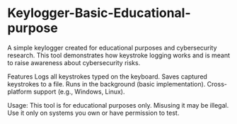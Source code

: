 # Keylogger-Basic-Educational-purpose

A simple keylogger created for educational purposes and cybersecurity research. This tool demonstrates how keystroke logging works and is meant to raise awareness about cybersecurity risks.

Features
Logs all keystrokes typed on the keyboard.
Saves captured keystrokes to a file.
Runs in the background (basic implementation).
Cross-platform support (e.g., Windows, Linux).


Usage:
This tool is for educational purposes only. Misusing it may be illegal. Use it only on systems you own or have permission to test.
